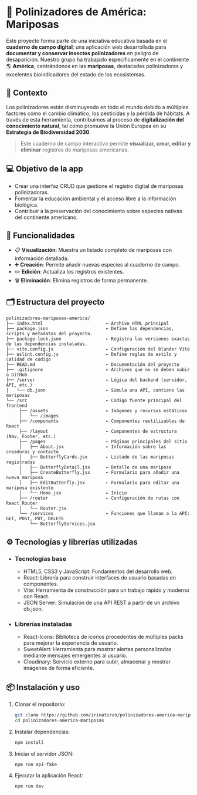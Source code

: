 # 🦋 Polinizadores de América: Mariposas

Este proyecto forma parte de una iniciativa educativa basada en el **cuaderno de campo digital**: una aplicación web desarrollada para **documentar y conservar insectos polinizadores** en peligro de desaparición. Nuestro grupo ha trabajado específicamente en el continente 🌎 **América**, centrándonos en las **mariposas**, destacadas polinizadoras y excelentes bioindicadores del estado de los ecosistemas.

## 🌱 Contexto

Los polinizadores están disminuyendo en todo el mundo debido a múltiples factores como el cambio climático, los pesticidas y la pérdida de hábitats. A través de esta herramienta, contribuimos al proceso de **digitalización del conocimiento natural**, tal como promueve la Unión Europea en su **Estrategia de Biodiversidad 2030**.

> Este cuaderno de campo interactivo permite **visualizar, crear, editar y eliminar** registros de mariposas americanas.

## 💻 Objetivo de la app

- Crear una interfaz CRUD que gestione el registro digital de mariposas polinizadoras.
- Fomentar la educación ambiental y el acceso libre a la información biológica.
- Contribuir a la preservación del conocimiento sobre especies nativas del continente americano.

## 🚀 Funcionalidades

- 📋 **Visualización**: Muestra un listado completo de mariposas con información detallada.
- ➕ **Creación**: Permite añadir nuevas especies al cuaderno de campo.
- ✏️ **Edición**: Actualiza los registros existentes.
- 🗑️ **Eliminación**: Elimina registros de forma permanente.


## 🗂️ Estructura del proyecto

```
polinizadores-mariposas-america/
├── index.html                        ← Archivo HTML principal
├── package.json                      ← Define las dependencias, scripts y metadatos del proyecto.
├── package-lock.json                 ← Registra las versiones exactas de las dependencias instaladas.
├── vite.config.js                    ← Configuración del blunder Vite 
├── eslint.config.js                  ← Define reglas de estilo y calidad de código 
├── READ.md                           ← Documentación del proyecto
├── .gitignore                        ← Archivos que no se deben subir a GitHub
├── /server                           ← Lógica del backend (servidor, API, etc.) 
│   └── db.json                       ← Simula una API, contiene las mariposas
└── /src                              ← Código fuente principal del frontend
     ├── /assets                      ← Imágenes y recursos estáticos
     │   └── /images                                                             
     ├── /components                  ← Componentes reutilizables de React
     ├── /layout                      ← Componentes de estructura (Nav, Footer, etc.)
     ├── /pages                       ← Páginas principales del sitio 
     │   ├── About.jsx                ← Información sobre las creadoras y contacto 
     │   ├── ButterflyCards.jsx       ← Listado de las mariposas registradas
     │   ├── ButterflyDetail.jsx      ← Detalle de una mariposa
     │   ├── CreateButterfly.jsx      ← Formulario para añadir una nueva mariposa
     │   ├── EditButterfly.jsx        ← Formulario para editar una mariposa existente
     │   └── Home.jsx                 ← Inicio
     ├── /router                      ← Configuración de rutas con React Router
     │   └── Router.jsx                                                          
     └── /services                    ← Funciones que llaman a la API: GET, POST, PUT, DELETE
         └── ButterflyServices.jsx                                               
```

## ⚙️ Tecnologías y librerías utilizadas

- ### Tecnologías base 
    - HTML5, CSS3 y JavaScript: Fundamentos del desarrollo web.
    - React: Librería para construir interfaces de usuario basadas en componentes.
    - Vite: Herramienta de construcción para un trabajo rápido y moderno con React.
    - JSON Server: Simulación de una API REST a partir de un archivo db.json.

- ### Librerías instaladas 
   - React-Icons: Biblioteca de iconos procedentes de múltiples packs para mejorar la experiencia de usuario.
   - SweetAlert: Herramienta para mostrar alertas personalizadas mediante mensajes emergentes al usuario.
   - Cloudinary: Servicio externo para subir, almacenar y mostrar imágenes de forma eficiente. 
        
## 📦 Instalación y uso

1. Clonar el repositorio:
   ```bash
   git clone https://github.com/irinatiron/polinizadores-america-mariposas.git
   cd polinizadores-america-mariposas

2. Instalar dependencias:
   ```bash
   npm install
   
3. Iniciar el servidor JSON:
   ```bash
   npm run api-fake

4. Ejecutar la aplicación React:
   ```bash
   npm run dev